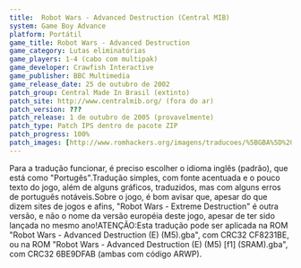 ```yaml
---
title:  Robot Wars - Advanced Destruction (Central MIB)
system: Game Boy Advance
platform: Portátil
game_title: Robot Wars - Advanced Destruction
game_category: Lutas eliminatórias
game_players: 1-4 (cabo com multipak)
game_developer: Crawfish Interactive
game_publisher: BBC Multimedia
game_release_date: 25 de outubro de 2002
patch_group: Central Made In Brasil (extinto)
patch_site: http://www.centralmib.org/ (fora do ar)
patch_version: ???
patch_release: 1 de outubro de 2005 (provavelmente)
patch_type: Patch IPS dentro de pacote ZIP
patch_progress: 100%
patch_images: [http://www.romhackers.org/imagens/traducoes/%5BGBA%5D%20Robot%20Wars%20-%20Advanced%20Destruction%20-%20Central%20MIB%20-%201.png,http://www.romhackers.org/imagens/traducoes/%5BGBA%5D%20Robot%20Wars%20-%20Advanced%20Destruction%20-%20Central%20MIB%20-%202.png,http://www.romhackers.org/imagens/traducoes/%5BGBA%5D%20Robot%20Wars%20-%20Advanced%20Destruction%20-%20Central%20MIB%20-%203.png]
---
```

Para a tradução funcionar, é preciso escolher o idioma inglês (padrão), que está como "Portugês".Tradução simples, com fonte acentuada e o pouco texto do jogo, além de alguns gráficos, traduzidos, mas com alguns erros de português notáveis.Sobre o jogo, é bom avisar que, apesar do que dizem sites de jogos e afins, "Robot Wars - Extreme Destruction" é outra versão, e não o nome da versão européia deste jogo, apesar de ter sido lançada no mesmo ano!ATENÇÃO:Esta tradução pode ser aplicada na ROM "Robot Wars - Advanced Destruction (E) (M5).gba", com CRC32 CF8231BE, ou na ROM "Robot Wars - Advanced Destruction (E) (M5) [f1] (SRAM).gba", com CRC32 6BE9DFAB (ambas com código ARWP).